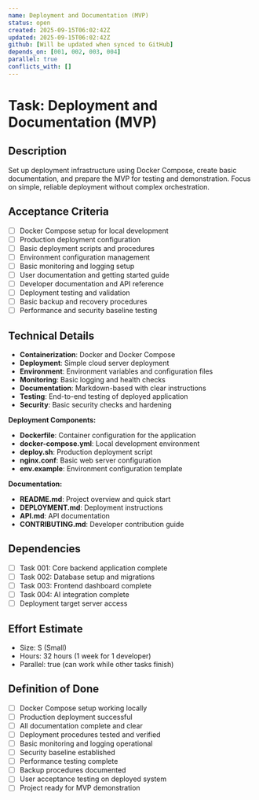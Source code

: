 ```yaml
---
name: Deployment and Documentation (MVP)
status: open
created: 2025-09-15T06:02:42Z
updated: 2025-09-15T06:02:42Z
github: [Will be updated when synced to GitHub]
depends_on: [001, 002, 003, 004]
parallel: true
conflicts_with: []
---
```


# Task: Deployment and Documentation (MVP)

## Description
Set up deployment infrastructure using Docker Compose, create basic documentation, and prepare the MVP for testing and demonstration. Focus on simple, reliable deployment without complex orchestration.

## Acceptance Criteria
- [ ] Docker Compose setup for local development
- [ ] Production deployment configuration
- [ ] Basic deployment scripts and procedures
- [ ] Environment configuration management
- [ ] Basic monitoring and logging setup
- [ ] User documentation and getting started guide
- [ ] Developer documentation and API reference
- [ ] Deployment testing and validation
- [ ] Basic backup and recovery procedures
- [ ] Performance and security baseline testing

## Technical Details
- **Containerization**: Docker and Docker Compose
- **Deployment**: Simple cloud server deployment
- **Environment**: Environment variables and configuration files
- **Monitoring**: Basic logging and health checks
- **Documentation**: Markdown-based with clear instructions
- **Testing**: End-to-end testing of deployed application
- **Security**: Basic security checks and hardening

**Deployment Components:**
- **Dockerfile**: Container configuration for the application
- **docker-compose.yml**: Local development environment
- **deploy.sh**: Production deployment script
- **nginx.conf**: Basic web server configuration
- **env.example**: Environment configuration template

**Documentation:**
- **README.md**: Project overview and quick start
- **DEPLOYMENT.md**: Deployment instructions
- **API.md**: API documentation
- **CONTRIBUTING.md**: Developer contribution guide

## Dependencies
- [ ] Task 001: Core backend application complete
- [ ] Task 002: Database setup and migrations
- [ ] Task 003: Frontend dashboard complete
- [ ] Task 004: AI integration complete
- [ ] Deployment target server access

## Effort Estimate
- Size: S (Small)
- Hours: 32 hours (1 week for 1 developer)
- Parallel: true (can work while other tasks finish)

## Definition of Done
- [ ] Docker Compose setup working locally
- [ ] Production deployment successful
- [ ] All documentation complete and clear
- [ ] Deployment procedures tested and verified
- [ ] Basic monitoring and logging operational
- [ ] Security baseline established
- [ ] Performance testing complete
- [ ] Backup procedures documented
- [ ] User acceptance testing on deployed system
- [ ] Project ready for MVP demonstration